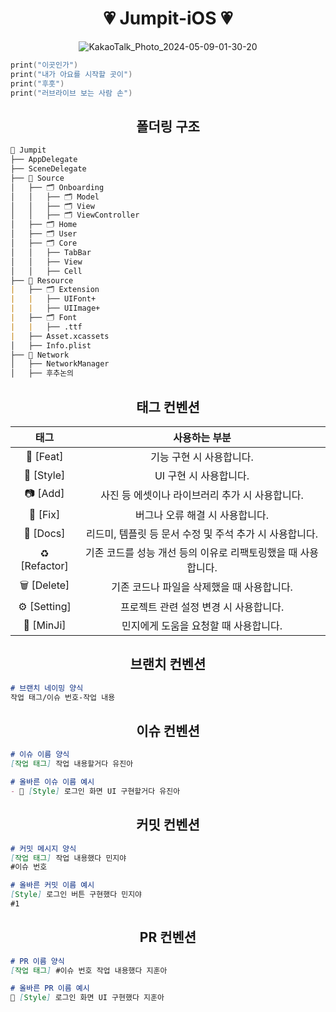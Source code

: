 <div align="center">

# 💗 Jumpit-iOS 💗
![KakaoTalk_Photo_2024-05-09-01-30-20](https://github.com/NOW-SOPT-APP8-JUMPIT/Jumpit-iOS/assets/80394340/3026ace3-7900-4338-8cfd-3bcf87aa9d73)

</div>

```swift
print("이곳인가")
print("내가 아요를 시작할 곳이")
print("후훗")
print("러브라이브 보는 사람 손")
```

<div align="center">

## 폴더링 구조

</div>

```markdown
📁 Jumpit
├── AppDelegate
├── SceneDelegate
├── 📁 Source
│   ├── 🗂️ Onboarding
│   │   ├── 🗂️ Model
│   │   ├── 🗂️ View
│   │   ├── 🗂️ ViewController
│   ├── 🗂️ Home
│   ├── 🗂️ User
│   ├── 🗂️ Core
│   │   ├── TabBar
│   │   ├── View
│   │   ├── Cell
├── 📁 Resource
|   ├── 🗂️ Extension
|   |   ├── UIFont+
|   |   ├── UIImage+
|   ├── 🗂️ Font
|   |   ├── .ttf
|   ├── Asset.xcassets
│   ├── Info.plist
├── 📁 Network
│   ├── NetworkManager
│   ├── 후추논의
```

<div align="center">
  
## 태그 컨벤션
|태그|사용하는 부분|
|:-----:|:-----:|
|🧃 [Feat]|기능 구현 시 사용합니다.|
|🍎 [Style]|UI 구현 시 사용합니다.|
|📷 [Add]|사진 등 에셋이나 라이브러리 추가 시 사용합니다.|
|🔧 [Fix]|버그나 오류 해결 시 사용합니다.|
|📃 [Docs]|리드미, 템플릿 등 문서 수정 및 주석 추가 시 사용합니다.|
|♻️ [Refactor]|기존 코드를 성능 개선 등의 이유로 리팩토링했을 때 사용합니다.|
|🗑️ [Delete]|기존 코드나 파일을 삭제했을 때 사용합니다.|
|⚙️ [Setting]|프로젝트 관련 설정 변경 시 사용합니다.|
|👼 [MinJi]|민지에게 도움을 요청할 때 사용합니다.|

## 브랜치 컨벤션
</div>

```markdown
# 브랜치 네이밍 양식
작업 태그/이슈 번호-작업 내용
```

<div align="center">
  
## 이슈 컨벤션

</div>

```markdown
# 이슈 이름 양식
[작업 태그] 작업 내용할거다 유진아

# 올바른 이슈 이름 예시
- 🍎 [Style] 로그인 화면 UI 구현할거다 유진아
```

<div align="center">
  
## 커밋 컨벤션

</div>

```markdown
# 커밋 메시지 양식 
[작업 태그] 작업 내용했다 민지야
#이슈 번호

# 올바른 커밋 이름 예시
[Style] 로그인 버튼 구현했다 민지야
#1
```

<div align="center">

## PR 컨벤션

</div>

```markdown
# PR 이름 양식
[작업 태그] #이슈 번호 작업 내용했다 지훈아

# 올바른 PR 이름 예시
🍎 [Style] 로그인 화면 UI 구현했다 지훈아
```

</div>
